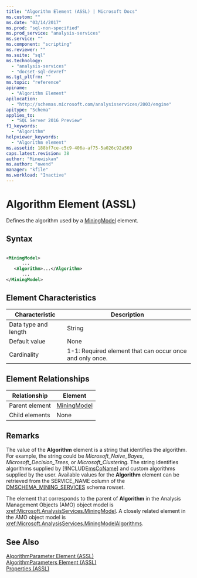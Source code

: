 ```yaml
---
title: "Algorithm Element (ASSL) | Microsoft Docs"
ms.custom: ""
ms.date: "03/14/2017"
ms.prod: "sql-non-specified"
ms.prod_service: "analysis-services"
ms.service: ""
ms.component: "scripting"
ms.reviewer: ""
ms.suite: "sql"
ms.technology: 
  - "analysis-services"
  - "docset-sql-devref"
ms.tgt_pltfrm: ""
ms.topic: "reference"
apiname: 
  - "Algorithm Element"
apilocation: 
  - "http://schemas.microsoft.com/analysisservices/2003/engine"
apitype: "Schema"
applies_to: 
  - "SQL Server 2016 Preview"
f1_keywords: 
  - "Algorithm"
helpviewer_keywords: 
  - "Algorithm element"
ms.assetid: 188bf7ce-c5c9-406a-af75-5a026c92a569
caps.latest.revision: 38
author: "Minewiskan"
ms.author: "owend"
manager: "kfile"
ms.workload: "Inactive"
---
```

# Algorithm Element (ASSL)
  Defines the algorithm used by a [MiningModel](../../../analysis-services/scripting/objects/miningmodel-element-assl.md) element.  
  
## Syntax  
  
```xml  
  
<MiningModel>  
      ...  
   <Algorithm>...</Algorithm>  
      ...  
</MiningModel>  
```  
  
## Element Characteristics  
  
|Characteristic|Description|  
|--------------------|-----------------|  
|Data type and length|String|  
|Default value|None|  
|Cardinality|1-1: Required element that can occur once and only once.|  
  
## Element Relationships  
  
|Relationship|Element|  
|------------------|-------------|  
|Parent element|[MiningModel](../../../analysis-services/scripting/objects/miningmodel-element-assl.md)|  
|Child elements|None|  
  
## Remarks  
 The value of the **Algorithm** element is a string that identifies the algorithm. For example, the string could be *Microsoft_Naive_Bayes*, *Microsoft_Decision_Trees*, or *Microsoft_Clustering.* The string identifies algorithms supplied by [!INCLUDE[msCoName](../../../includes/msconame-md.md)] and custom algorithms supplied by the user. Available values for the **Algorithm** element can be retrieved from the SERVICE_NAME column of the [DMSCHEMA_MINING_SERVICES](../../../analysis-services/schema-rowsets/data-mining/dmschema-mining-services-rowset.md) schema rowset.  
  
 The element that corresponds to the parent of **Algorithm** in the Analysis Management Objects (AMO) object model is <xref:Microsoft.AnalysisServices.MiningModel>. A closely related element in the AMO object model is <xref:Microsoft.AnalysisServices.MiningModelAlgorithms>.  
  
## See Also  
 [AlgorithmParameter Element &#40;ASSL&#41;](../../../analysis-services/scripting/objects/algorithmparameter-element-assl.md)   
 [AlgorithmParameters Element &#40;ASSL&#41;](../../../analysis-services/scripting/collections/algorithmparameters-element-assl.md)   
 [Properties &#40;ASSL&#41;](../../../analysis-services/scripting/properties/properties-assl.md)  
  
  
